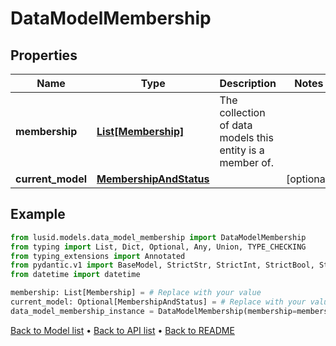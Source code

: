 # DataModelMembership

## Properties
Name | Type | Description | Notes
------------ | ------------- | ------------- | -------------
**membership** | [**List[Membership]**](Membership.md) | The collection of data models this entity is a member of. | 
**current_model** | [**MembershipAndStatus**](MembershipAndStatus.md) |  | [optional] 
## Example

```python
from lusid.models.data_model_membership import DataModelMembership
from typing import List, Dict, Optional, Any, Union, TYPE_CHECKING
from typing_extensions import Annotated
from pydantic.v1 import BaseModel, StrictStr, StrictInt, StrictBool, StrictFloat, StrictBytes, Field, validator, ValidationError, conlist, constr
from datetime import datetime

membership: List[Membership] = # Replace with your value
current_model: Optional[MembershipAndStatus] = # Replace with your value
data_model_membership_instance = DataModelMembership(membership=membership, current_model=current_model)

```

[Back to Model list](../README.md#documentation-for-models) &#8226; [Back to API list](../README.md#documentation-for-api-endpoints) &#8226; [Back to README](../README.md)

